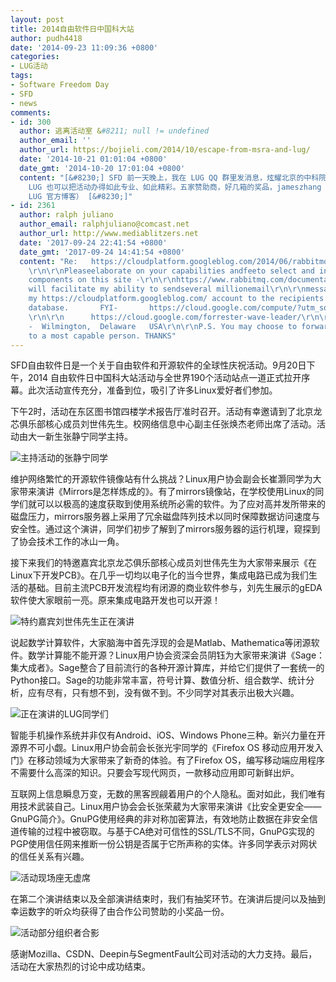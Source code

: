 ```yaml
---
layout: post
title: 2014自由软件日中国科大站
author: pudh4418
date: '2014-09-23 11:09:36 +0800'
categories:
- LUG活动
tags:
- Software Freedom Day
- SFD
- news
comments:
- id: 300
  author: 逃离活动室 &#8211; null != undefined
  author_email: ''
  author_url: https://bojieli.com/2014/10/escape-from-msra-and-lug/
  date: '2014-10-21 01:01:04 +0800'
  date_gmt: '2014-10-20 17:01:04 +0800'
  content: "[&#8230;] SFD 前一天晚上，我在 LUG QQ 群里发消息，炫耀北京的中科院 SFD 日程（那时小伙伴们都不知道我已经潜伏在寝室里啦）。下午参加合肥站活动之后，才发现科大
    LUG 也可以把活动办得如此专业、如此精彩。五家赞助商，好几箱的奖品，jameszhang 和 Yan Feng 前辈现身会场，HTML5 抽奖小程序……特别值得一提的是，虽然有五场演讲之多，但时间控制很好，准时结束了。（详情移步
    LUG 官方博客） [&#8230;]"
- id: 2361
  author: ralph juliano
  author_email: ralphjuliano@comcast.net
  author_url: http://www.mediablitzers.net
  date: '2017-09-24 22:41:54 +0800'
  date_gmt: '2017-09-24 14:41:54 +0800'
  content: "Re:   https://cloudplatform.googleblog.com/2014/06/rabbitmq-on-google-compute-engine.html
    \r\n\r\nPleaseelaborate on your capabilities andfeeto select and install the required
    components on this site -\r\n\r\nhttps://www.rabbitmq.com/documentation.html ,that
    will facilitate my ability to sendseveral millionemail\r\n\r\nmessagesdailyfrom
    my https://cloudplatform.googleblog.com/ account to the recipients in a US consumer
    database.       FYI-       https://cloud.google.com/compute/?utm_source=google&amp;utm_medium=cpc&amp;utm_campaign=2015-q1-cloud-northam-us-gae-bkws-freetrial-en
    \r\n\r\n      https://cloud.google.com/forrester-wave-leader/\r\n\r\n     Ralphjuliano@comcast.net
    -  Wilmington,  Delaware   USA\r\n\r\nP.S. You may choose to forward this request
    to a most capable person. THANKS"
---
```

SFD自由软件日是一个关于自由软件和开源软件的全球性庆祝活动。9月20日下午，2014 自由软件日中国科大站活动与全世界190个活动站点一道正式拉开序幕。此次活动宣传充分，准备到位，吸引了许多Linux爱好者们参加。

下午2时，活动在东区图书馆四楼学术报告厅准时召开。活动有幸邀请到了北京龙芯俱乐部核心成员刘世伟先生。校网络信息中心副主任张焕杰老师出席了活动。活动由大一新生张静宁同学主持。

![主持活动的张静宁同学](https://ftp.lug.ustc.edu.cn/wp-content/uploads/2014/09/IMG_0636_small.jpg)

维护网络繁忙的开源软件镜像站有什么挑战？Linux用户协会副会长崔灏同学为大家带来演讲《Mirrors是怎样炼成的》。有了mirrors镜像站，在学校使用Linux的同学们就可以以极高的速度获取到使用系统所必需的软件。为了应对高并发所带来的磁盘压力，mirrors服务器上采用了冗余磁盘阵列技术以同时保障数据访问速度与安全性。通过这个演讲，同学们初步了解到了mirrors服务器的运行机理，窥探到了协会技术工作的冰山一角。

接下来我们的特邀嘉宾北京龙芯俱乐部核心成员刘世伟先生为大家带来展示《在Linux下开发PCB》。在几乎一切均以电子化的当今世界，集成电路已成为我们生活的基础。目前主流PCB开发流程均有闭源的商业软件参与，刘先生展示的gEDA软件使大家眼前一亮。原来集成电路开发也可以开源！

![特约嘉宾刘世伟先生正在演讲](https://ftp.lug.ustc.edu.cn/wp-content/uploads/2014/09/mvi_064919-18-23.jpg)

说起数学计算软件，大家脑海中首先浮现的会是Matlab、Mathematica等闭源软件。数学计算能不能开源？Linux用户协会资深会员阴钰为大家带来演讲《Sage：集大成者》。Sage整合了目前流行的各种开源计算库，并给它们提供了一套统一的Python接口。Sage的功能非常丰富，符号计算、数值分析、组合数学、统计分析，应有尽有，只有想不到，没有做不到。不少同学对其表示出极大兴趣。

![正在演讲的LUG同学们](https://ftp.lug.ustc.edu.cn/wp-content/uploads/2014/09/he.png)

智能手机操作系统并非仅有Android、iOS、Windows Phone三种。新兴力量在开源界不可小觑。Linux用户协会前会长张光宇同学的《Firefox OS 移动应用开发入门》在移动领域为大家带来了新奇的体验。有了Firefox OS，编写移动端应用程序不需要什么高深的知识。只要会写现代网页，一款移动应用即可新鲜出炉。

互联网上信息瞬息万变，无数的黑客觊觎着用户的个人隐私。面对如此，我们唯有用技术武装自己。Linux用户协会会长张荣葳为大家带来演讲《比安全更安全——GnuPG简介》。GnuPG使用经典的非对称加密算法，有效地防止数据在非安全信道传输的过程中被窃取。与基于CA绝对可信性的SSL/TLS不同，GnuPG实现的PGP使用信任网来推断一份公钥是否属于它所声称的实体。许多同学表示对网状的信任关系有兴趣。

![活动现场座无虚席](https://ftp.lug.ustc.edu.cn/wp-content/uploads/2014/09/IMG_0635_small.jpg)

在第二个演讲结束以及全部演讲结束时，我们有抽奖环节。在演讲后提问以及抽到幸运数字的听众均获得了由合作公司赞助的小奖品一份。

![活动部分组织者合影](https://ftp.lug.ustc.edu.cn/wp-content/uploads/2014/09/IMG_0739_small.jpg)

感谢Mozilla、CSDN、Deepin与SegmentFault公司对活动的大力支持。最后，活动在大家热烈的讨论中成功结束。
